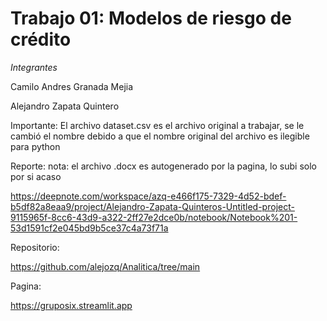 # Trabajo 01: Modelos de riesgo de crédito

*Integrantes*

Camilo Andres Granada Mejia

Alejandro Zapata Quintero

Importante: El archivo dataset.csv es el archivo original a trabajar, se le cambió el nombre debido a que el nombre original del archivo es ilegible para python

Reporte:
nota: el archivo .docx es autogenerado por la pagina, lo subi solo por si acaso

https://deepnote.com/workspace/azq-e466f175-7329-4d52-bdef-b5df82a8eaa9/project/Alejandro-Zapata-Quinteros-Untitled-project-9115965f-8cc6-43d9-a322-2ff27e2dce0b/notebook/Notebook%201-53d1591cf2e045bd9b5ce37c4a73f71a

Repositorio:

https://github.com/alejozq/Analitica/tree/main

Pagina:

https://gruposix.streamlit.app
